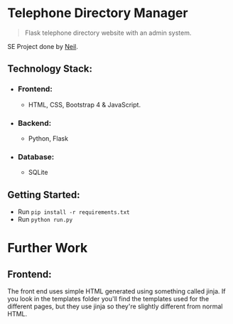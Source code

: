 # Telephone Directory Manager

> Flask telephone directory website with an admin system.

SE Project done by [Neil](https://github.com/NeilBotelho).

## Technology Stack:
- ### Frontend:
  - HTML, CSS, Bootstrap 4 & JavaScript.
- ### Backend:
  - Python, Flask
- ### Database:
  - SQLite

## Getting Started:
- Run `pip install -r requirements.txt`
- Run `python run.py`

# Further Work

## Frontend:
The front end uses simple HTML generated using something called jinja. If you look in the templates folder you'll find the templates used for the different pages, but they use jinja so they're slightly different from normal HTML.


